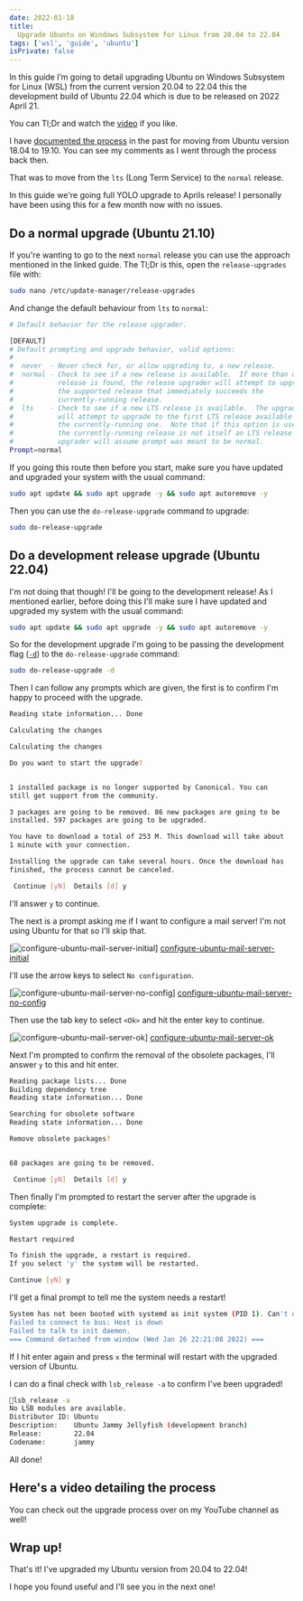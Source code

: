 ```yaml
---
date: 2022-01-18
title:
  Upgrade Ubuntu on Windows Subsystem for Linux from 20.04 to 22.04
tags: ['wsl', 'guide', 'ubuntu']
isPrivate: false
---
```


<script>
  import { YouTube } from 'sveltekit-embed'
</script>

In this guide I’m going to detail upgrading Ubuntu on Windows
Subsystem for Linux (WSL) from the current version 20.04 to 22.04 this
the development build of Ubuntu 22.04 which is due to be released on
2022 April 21.

You can Tl;Dr and watch the
[video](#heres-a-video-detailing-the-process) if you like.

I have [documented the process] in the past for moving from Ubuntu
version 18.04 to 19.10. You can see my comments as I went through the
process back then.

That was to move from the `lts` (Long Term Service) to the `normal`
release.

In this guide we're going full YOLO upgrade to Aprils release! I
personally have been using this for a few month now with no issues.

## Do a normal upgrade (Ubuntu 21.10)

If you're wanting to go to the next `normal` release you can use the
approach mentioned in the linked guide. The Tl;Dr is this, open the
`release-upgrades` file with:

```bash
sudo nano /etc/update-manager/release-upgrades
```

And change the default behaviour from `lts` to `normal`:

<!-- cSpell:disable -->

```bash
# Default behavior for the release upgrader.

[DEFAULT]
# Default prompting and upgrade behavior, valid options:
#
#  never  - Never check for, or allow upgrading to, a new release.
#  normal - Check to see if a new release is available.  If more than one new
#           release is found, the release upgrader will attempt to upgrade to
#           the supported release that immediately succeeds the
#           currently-running release.
#  lts    - Check to see if a new LTS release is available.  The upgrader
#           will attempt to upgrade to the first LTS release available after
#           the currently-running one.  Note that if this option is used and
#           the currently-running release is not itself an LTS release the
#           upgrader will assume prompt was meant to be normal.
Prompt=normal
```

<!-- cSpell:enable -->

If you going this route then before you start, make sure you have
updated and upgraded your system with the usual command:

```bash
sudo apt update && sudo apt upgrade -y && sudo apt autoremove -y
```

Then you can use the `do-release-upgrade` command to upgrade:

```bash
sudo do-release-upgrade
```

## Do a development release upgrade (Ubuntu 22.04)

I'm not doing that though! I'll be going to the development release!
As I mentioned earlier, before doing this I'll make sure I have
updated and upgraded my system with the usual command:

```bash
sudo apt update && sudo apt upgrade -y && sudo apt autoremove -y
```

So for the development upgrade I'm going to be passing the development
flag ([`-d`]) to the `do-release-upgrade` command:

```bash
sudo do-release-upgrade -d
```

Then I can follow any prompts which are given, the first is to confirm
I'm happy to proceed with the upgrade.

```bash
Reading state information... Done

Calculating the changes

Calculating the changes

Do you want to start the upgrade?


1 installed package is no longer supported by Canonical. You can
still get support from the community.

3 packages are going to be removed. 86 new packages are going to be
installed. 597 packages are going to be upgraded.

You have to download a total of 253 M. This download will take about
1 minute with your connection.

Installing the upgrade can take several hours. Once the download has
finished, the process cannot be canceled.

 Continue [yN]  Details [d] y
```

I'll answer `y` to continue.

The next is a prompt asking me if I want to configure a mail server!
I'm not using Ubuntu for that so I'll skip that.

[![configure-ubuntu-mail-server-initial]]
[configure-ubuntu-mail-server-initial]

I'll use the arrow keys to select `No configuration`.

[![configure-ubuntu-mail-server-no-config]]
[configure-ubuntu-mail-server-no-config]

Then use the tab key to select `<Ok>` and hit the enter key to
continue.

[![configure-ubuntu-mail-server-ok]] [configure-ubuntu-mail-server-ok]

Next I'm prompted to confirm the removal of the obsolete packages,
I'll answer `y` to this and hit enter.

```bash
Reading package lists... Done
Building dependency tree
Reading state information... Done

Searching for obsolete software
Reading state information... Done

Remove obsolete packages?


68 packages are going to be removed.

 Continue [yN]  Details [d] y
```

Then finally I'm prompted to restart the server after the upgrade is
complete:

```bash
System upgrade is complete.

Restart required

To finish the upgrade, a restart is required.
If you select 'y' the system will be restarted.

Continue [yN] y
```

I'll get a final prompt to tell me the system needs a restart!

```bash
System has not been booted with systemd as init system (PID 1). Can't operate.
Failed to connect to bus: Host is down
Failed to talk to init daemon.
=== Command detached from window (Wed Jan 26 22:21:08 2022) ===
```

If I hit enter again and press `x` the terminal will restart with the
upgraded version of Ubuntu.

I can do a final check with `lsb_release -a` to confirm I've been
upgraded!

```bash
🎉lsb_release -a
No LSB modules are available.
Distributor ID: Ubuntu
Description:    Ubuntu Jammy Jellyfish (development branch)
Release:        22.04
Codename:       jammy
```

All done!

## Here's a video detailing the process

You can check out the upgrade process over on my YouTube channel as
well!

<YouTube youTubeId='2Mwo4BfJuvA'/>

## Wrap up!

That's it! I've upgraded my Ubuntu version from 20.04 to 22.04!

I hope you found useful and I'll see you in the next one!

<!-- Links -->

[documented the process]:
	https://scottspence.com/posts/update-wsl-ubuntu-from-18.10-to-19.10
[`-d`]: https://ubuntu.com/server/docs/upgrade-introduction

<!-- Images -->

[configure-ubuntu-mail-server-initial]:
	https://res.cloudinary.com/defkmsrpw/image/upload/q_auto,f_auto/v1643235369/scottspence.com/configure-ubuntu-mail-server-initial.png
[configure-ubuntu-mail-server-no-config]:
	https://res.cloudinary.com/defkmsrpw/image/upload/v1643235370/scottspence.com/configure-ubuntu-mail-server-no-config.png
[configure-ubuntu-mail-server-ok]:
	https://res.cloudinary.com/defkmsrpw/image/upload/v1643235369/scottspence.com/configure-ubuntu-mail-server-ok.png
